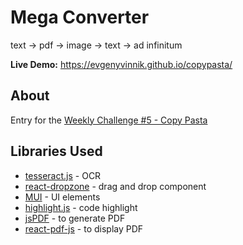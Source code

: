 # Mega Converter

text -> pdf -> image -> text -> ad infinitum

**Live Demo:** https://evgenyvinnik.github.io/copypasta/

## About
Entry for the [Weekly Challenge #5 - Copy Pasta](https://github.com/Algorithm-Arena/weekly-challenge-5-copy-pasta)

## Libraries Used
- [tesseract.js](https://github.com/naptha/tesseract.js) - OCR
- [react-dropzone](https://github.com/react-dropzone/react-dropzone) - drag and drop component
- [MUI](https://mui.com/) - UI elements
- [highlight.js](https://github.com/highlightjs/highlight.js) - code highlight
- [jsPDF](https://github.com/parallax/jsPDF) - to generate PDF
- [react-pdf-js](https://github.com/mikecousins/react-pdf-js) - to display PDF

